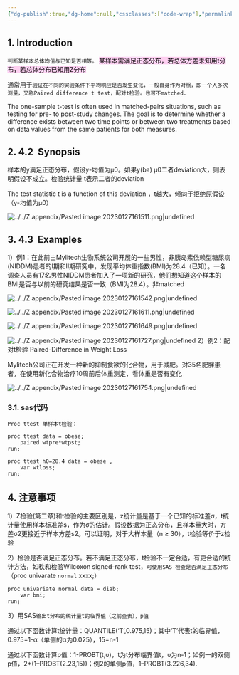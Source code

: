 ```yaml
---
{"dg-publish":true,"dg-home":null,"cssclasses":["code-wrap"],"permalink":"/03 STAT/书中的统计知识/第4章 One-Sample t-Test/","dgPassFrontmatter":true}
---
```


## 1. Introduction

`判断某样本总体均值与已知是否相等。`
<mark style="background: #FFB8EBA6;">某样本需满足正态分布，若总体方差未知用t分布，若总体分布已知用Z分布</mark>

通常用于`验证在不同的实验条件下平均响应是否发生变化，一般自身作为对照，即一个人多次测量，又称Paired difference t test，配对t检验。也可不matched.`

The one-sample t-test is often used in matched-pairs situations, such as testing for
pre- to post-study changes. The goal is to determine whether a difference exists between two time points or between two treatments based on data values from the same patients for both measures.

## 2. 4.2  Synopsis

样本的y满足正态分布，假设y-均值为µ0。如果y(ba) µ0二者deviation大，则表明假设不成立。检验统计量 t表示二者的deviation

The test statistic t is a function of this deviation ，t越大，倾向于拒绝原假设（y-均值为µ0）

![../../Z appendix/Pasted image 20230127161511.png|undefined](/img/user/Z%20appendix/Pasted%20image%2020230127161511.png)

## 3. 4.3  Examples

1）例1：在此前由Mylitech生物系统公司开展的一些男性，非胰岛素依赖型糖尿病(NIDDM)患者的I期和II期研究中，发现平均体重指数(BMI)为28.4（已知）。一名调查人员有17名男性NIDDM患者加入了一项新的研究，他们想知道这个样本的BMI是否与以前的研究结果是否一致（BMI为28.4）。非matched

![../../Z appendix/Pasted image 20230127161542.png|undefined](/img/user/Z%20appendix/Pasted%20image%2020230127161542.png)

![../../Z appendix/Pasted image 20230127161611.png|undefined](/img/user/Z%20appendix/Pasted%20image%2020230127161611.png)

![../../Z appendix/Pasted image 20230127161649.png|undefined](/img/user/Z%20appendix/Pasted%20image%2020230127161649.png)

![../../Z appendix/Pasted image 20230127161727.png|undefined](/img/user/Z%20appendix/Pasted%20image%2020230127161727.png)
2）例2：配对t检验 Paired-Difference in Weight Loss

Mylitech公司正在开发一种新的抑制食欲的化合物，用于减肥。对35名肥胖患者，在使用新化合物治疗10周前后体重测定，看体重是否有变化

![../../Z appendix/Pasted image 20230127161754.png|undefined](/img/user/Z%20appendix/Pasted%20image%2020230127161754.png)

### 3.1. sas代码

`Proc ttest 单样本t检验：`

```sas
proc ttest data = obese; 
	paired wtpre*wtpst; 
run;

proc ttest h0=28.4 data = obese , 
	var wtloss;
run;
```

## 4. 注意事项

1）Z检验(第二章)和t检验的主要区别是，z统计量是基于一个已知的标准差σ，t统计量使用样本标准差s，作为σ的估计。假设数据为正态分布，且样本量大时，方差σ2更接近于样本方差s2。可以证明，对于大样本量（n ≥ 30），t检验等价于z检验

2）检验是否满足正态分布。若不满足正态分布，t检验不一定合适，有更合适的统计方法，如秩和检验Wilcoxon signed-rank test，`可使用SAS 检查是否满足正态分布`（proc univarate `normal` xxxx;）
```sas
proc univariate normal data = diab; 
	var bmi; 
run;
```

3）用SAS`输出t分布的统计量t的临界值（之前查表），p值`

通过以下函数计算t统计量：QUANTILE(‘T’,0.975,15)；其中‘T’代表t的临界值，0.975=1-α（单侧的α为0.025），15=n-1

通过以下函数计算p值：1-PROBT(t,υ)，t为t分布临界值t，υ为n-1；如例一的双侧p值，2*(1–PROBT(2.23,15))；例2的单侧p值，1–PROBT(3.226,34).